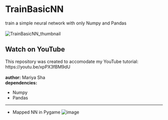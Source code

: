 # TrainBasicNN
train a simple neural network with only Numpy and Pandas
<br>
<br>
![TrainBasicNN_thumbnail](https://user-images.githubusercontent.com/32107652/219529241-6fc0a62d-110a-47dc-8e43-26fa6deb7ab8.jpg)
<br>
<h2>Watch on YouTube</h2>
This repository was created to accomodate my YouTube tutorial:
<br>
https://youtu.be/xpPX3fBM9dU
<br>
<br>
<b>author:</b> Mariya Sha
<br>
<b>dependencies: </b>

- Numpy
- Pandas
____

* Mapped NN in Pygame
![image](https://user-images.githubusercontent.com/109345462/219661672-210883b6-10a9-4e44-a9ee-901e0c6c9153.png)
